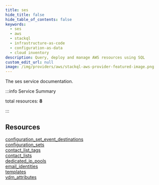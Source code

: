 ```yaml
---
title: ses
hide_title: false
hide_table_of_contents: false
keywords:
  - ses
  - aws
  - stackql
  - infrastructure-as-code
  - configuration-as-data
  - cloud inventory
description: Query, deploy and manage AWS resources using SQL
custom_edit_url: null
image: /img/providers/aws/stackql-aws-provider-featured-image.png
---
```


The ses service documentation.

:::info Service Summary

<div class="row">
<div class="providerDocColumn">
<span>total resources:&nbsp;<b>8</b></span><br />
</div>
</div>

:::

## Resources
<div class="row">
<div class="providerDocColumn">
<a href="/providers/aws/ses/configuration_set_event_destinations/">configuration_set_event_destinations</a><br />
<a href="/providers/aws/ses/configuration_sets/">configuration_sets</a><br />
<a href="/providers/aws/ses/contact_list_tags/">contact_list_tags</a><br />
<a href="/providers/aws/ses/contact_lists/">contact_lists</a>
</div>
<div class="providerDocColumn">
<a href="/providers/aws/ses/dedicated_ip_pools/">dedicated_ip_pools</a><br />
<a href="/providers/aws/ses/email_identities/">email_identities</a><br />
<a href="/providers/aws/ses/templates/">templates</a><br />
<a href="/providers/aws/ses/vdm_attributes/">vdm_attributes</a>
</div>
</div>